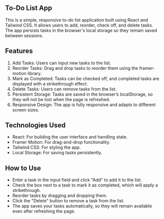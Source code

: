 ## To-Do List App

This is a simple, responsive to-do list application built using React and Tailwind CSS. It allows users to add, reorder, check off, and delete tasks. The app persists tasks in the browser's local storage so they remain saved between sessions.

## Features

1. Add Tasks: Users can input new tasks to the list.
2. Reorder Tasks: Drag and drop tasks to reorder them using the framer-motion library.
3. Mark as Completed: Tasks can be checked off, and completed tasks are displayed with a strikethrough effect.
4. Delete Tasks: Users can remove tasks from the list.
5. Persistent Storage: Tasks are saved in the browser’s localStorage, so they will not be lost when the page is refreshed.
6. Responsive Design: The app is fully responsive and adapts to different screen sizes.

## Technologies Used

- React: For building the user interface and handling state.
- Framer Motion: For drag-and-drop functionality.
- Tailwind CSS: For styling the app.
- Local Storage: For saving tasks persistently.


## How to Use

- Enter a task in the input field and click "Add" to add it to the list.
- Check the box next to a task to mark it as completed, which will apply a strikethrough.
- Reorder tasks by dragging and dropping them.
- Click the "Delete" button to remove a task from the list.
- The app saves your tasks automatically, so they will remain available even after refreshing the page.
